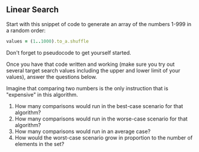 ## Linear Search

Start with this snippet of code to generate an array of the numbers 1-999 in
a random order:

```ruby
values = (1..1000).to_a.shuffle
```

Don't forget to pseudocode to get yourself started.

Once you have that code written and working (make sure you try out several target search values including the upper and lower limit of your values),
answer the questions below.

Imagine that comparing two numbers is the only instruction that is "expensive" in this algorithm.

1. How many comparisons would run in the best-case scenario for that algorithm?
2. How many comparisons would run in the worse-case scenario for that algorithm?
3. How many comparisons would run in an average case?
4. How would the worst-case scenario grow in proportion to the number of elements in the set?
